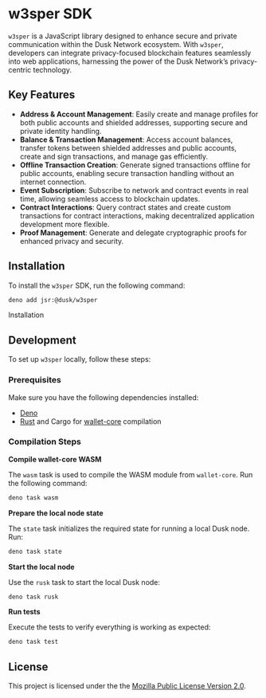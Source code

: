 # w3sper SDK

`w3sper` is a JavaScript library designed to enhance secure and private
communication within the Dusk Network ecosystem. With `w3sper`, developers can
integrate privacy-focused blockchain features seamlessly into web applications,
harnessing the power of the Dusk Network’s privacy-centric technology.

## Key Features

- **Address & Account Management**: Easily create and manage profiles for both
  public accounts and shielded addresses, supporting secure and private identity
  handling.
- **Balance & Transaction Management**: Access account balances, transfer tokens
  between shielded addresses and public accounts, create and sign transactions,
  and manage gas efficiently.
- **Offline Transaction Creation**: Generate signed transactions offline for
  public accounts, enabling secure transaction handling without an internet
  connection.
- **Event Subscription**: Subscribe to network and contract events in real time,
  allowing seamless access to blockchain updates.
- **Contract Interactions**: Query contract states and create custom
  transactions for contract interactions, making decentralized application
  development more flexible.
- **Proof Management**: Generate and delegate cryptographic proofs for enhanced
  privacy and security.

## Installation

To install the `w3sper` SDK, run the following command:

```sh
deno add jsr:@dusk/w3sper
```

Installation

## Development

To set up `w3sper` locally, follow these steps:

### Prerequisites

Make sure you have the following dependencies installed:

- [Deno](https://deno.com/)
- [Rust](https://www.rust-lang.org/) and Cargo for
  [wallet-core](https://github.com/dusk-network/rusk/tree/master/wallet-core)
  compilation

### Compilation Steps

**Compile wallet-core WASM**

The `wasm` task is used to compile the WASM module from `wallet-core`. Run the
following command:

```bash
deno task wasm
```

**Prepare the local node state**

The `state` task initializes the required state for running a local Dusk node.
Run:

```bash
deno task state
```

**Start the local node**

Use the `rusk` task to start the local Dusk node:

```bash
deno task rusk
```

**Run tests**

Execute the tests to verify everything is working as expected:

```bash
deno task test
```

## License

This project is licensed under the the
[Mozilla Public License Version 2.0](./LICENSE).
